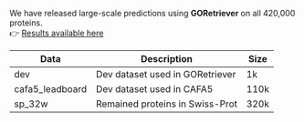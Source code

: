 We have released large-scale predictions using **GORetriever** on all 420,000 proteins.  
  👉 [Results available here](https://github.com/ZhuLab-Fudan/GORetriever/tree/main/result)

|Data|Description|Size|
| ---- | ---- | ---- |
|dev| Dev dataset used in GORetriever|1k|
|cafa5_leadboard| Dev dataset used in CAFA5| 110k|
|sp_32w|Remained proteins in Swiss-Prot| 320k|
